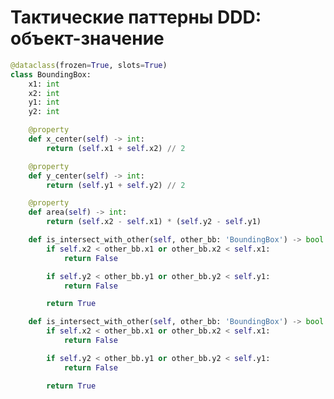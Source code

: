 # Тактические паттерны DDD: объект-значение

```python {*}{maxHeight:'400px'}
@dataclass(frozen=True, slots=True)
class BoundingBox:
    x1: int
    x2: int
    y1: int
    y2: int

    @property
    def x_center(self) -> int:
        return (self.x1 + self.x2) // 2

    @property
    def y_center(self) -> int:
        return (self.y1 + self.y2) // 2

    @property
    def area(self) -> int:
        return (self.x2 - self.x1) * (self.y2 - self.y1)

    def is_intersect_with_other(self, other_bb: 'BoundingBox') -> bool:
        if self.x2 < other_bb.x1 or other_bb.x2 < self.x1:
            return False

        if self.y2 < other_bb.y1 or other_bb.y2 < self.y1:
            return False

        return True

    def is_intersect_with_other(self, other_bb: 'BoundingBox') -> bool:
        if self.x2 < other_bb.x1 or other_bb.x2 < self.x1:
            return False

        if self.y2 < other_bb.y1 or other_bb.y2 < self.y1:
            return False

        return True

```
<SlideCurrentNo class="absolute bottom-[5px] left-1/2 transform -translate-x-1/2 items-center" />

